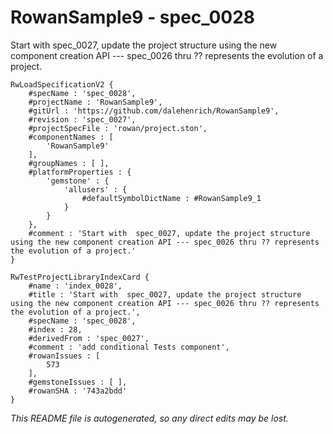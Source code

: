 # RowanSample9 - spec_0028
Start with  spec_0027, update the project structure using the new component creation API --- spec_0026 thru ?? represents the evolution of a project.
```
RwLoadSpecificationV2 {
	#specName : 'spec_0028',
	#projectName : 'RowanSample9',
	#gitUrl : 'https://github.com/dalehenrich/RowanSample9',
	#revision : 'spec_0027',
	#projectSpecFile : 'rowan/project.ston',
	#componentNames : [
		'RowanSample9'
	],
	#groupNames : [ ],
	#platformProperties : {
		'gemstone' : {
			'allusers' : {
				#defaultSymbolDictName : #RowanSample9_1
			}
		}
	},
	#comment : 'Start with  spec_0027, update the project structure using the new component creation API --- spec_0026 thru ?? represents the evolution of a project.'
}

RwTestProjectLibraryIndexCard {
	#name : 'index_0028',
	#title : 'Start with  spec_0027, update the project structure using the new component creation API --- spec_0026 thru ?? represents the evolution of a project.',
	#specName : 'spec_0028',
	#index : 28,
	#derivedFrom : 'spec_0027',
	#comment : 'add conditional Tests component',
	#rowanIssues : [
		573
	],
	#gemstoneIssues : [ ],
	#rowanSHA : '743a2bdd'
}
```

*This README file is autogenerated, so any direct edits may be lost.*

